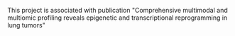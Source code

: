 This project is associated with publication "Comprehensive multimodal and multiomic profiling reveals epigenetic and transcriptional reprogramming in lung tumors"
